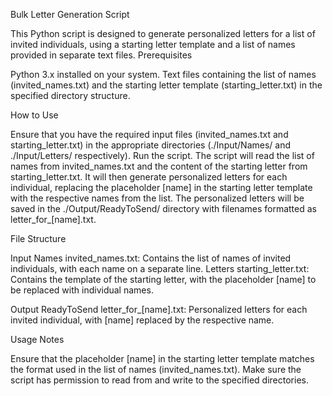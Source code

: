 Bulk Letter Generation Script

This Python script is designed to generate personalized letters for a list of invited individuals, using a starting letter template and a list of names provided in separate text files.
Prerequisites

  Python 3.x installed on your system.
  Text files containing the list of names (invited_names.txt) and the starting letter template (starting_letter.txt) in the specified directory structure.

How to Use

  Ensure that you have the required input files (invited_names.txt and starting_letter.txt) in the appropriate directories (./Input/Names/ and ./Input/Letters/ respectively).
  Run the script.
  The script will read the list of names from invited_names.txt and the content of the starting letter from starting_letter.txt.
  It will then generate personalized letters for each individual, replacing the placeholder [name] in the starting letter template with the respective names from the list.
  The personalized letters will be saved in the ./Output/ReadyToSend/ directory with filenames formatted as letter_for_[name].txt.

File Structure

  Input
      Names
          invited_names.txt: Contains the list of names of invited individuals, with each name on a separate line.
      Letters
          starting_letter.txt: Contains the template of the starting letter, with the placeholder [name] to be replaced with individual names.

  Output
      ReadyToSend
          letter_for_[name].txt: Personalized letters for each invited individual, with [name] replaced by the respective name.

Usage Notes

  Ensure that the placeholder [name] in the starting letter template matches the format used in the list of names (invited_names.txt).
  Make sure the script has permission to read from and write to the specified directories.
